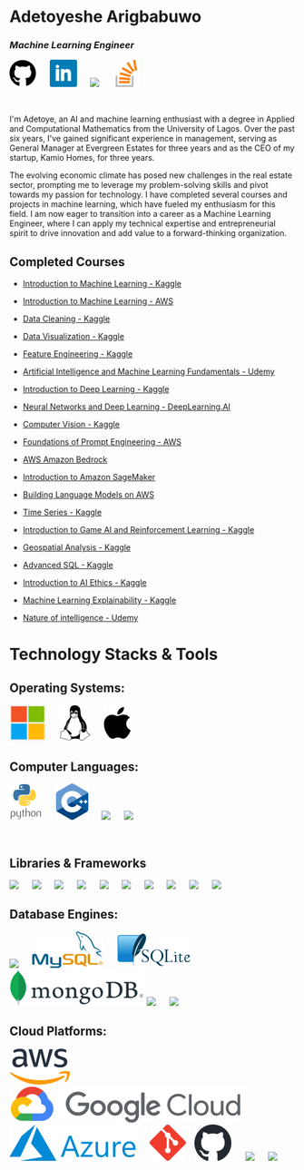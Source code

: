 # Adetoyeshe Arigbabuwo
### *Machine Learning Engineer* 
[![Github](icons/github.svg "Princegbabuwo Github")](https://github.com/princegbabuwo)
&nbsp;&nbsp;&nbsp;&nbsp;
[![Linkedin](icons/linkedin.svg "Princegbabuwo Linkedin")](https://www.linkedin.com/in/toyebrainz)
&nbsp;&nbsp;&nbsp;&nbsp;
<img src='https://upload.wikimedia.org/wikipedia/commons/7/7c/Kaggle_logo.png' height='24'>
&nbsp;&nbsp;&nbsp;&nbsp;
[![Stackoverflow](icons/stackoverflow.svg "Princegbabuwo Stackoverflow")](https://stackoverflow.com/users/10446949/toye-brainz?tab=profile)
&nbsp;&nbsp;&nbsp;&nbsp;

<br>

I'm Adetoye, an AI and machine learning enthusiast with a degree in Applied and Computational Mathematics from the University of Lagos. Over the past six years, I've gained significant experience in management, serving as General Manager at Evergreen Estates for three years and as the CEO of my startup, Kamio Homes, for three years.

The evolving economic climate has posed new challenges in the real estate sector, prompting me to leverage my problem-solving skills and pivot towards my passion for technology. I have completed several courses and projects in machine learning, which have fueled my enthusiasm for this field. I am now eager to transition into a career as a Machine Learning Engineer, where I can apply my technical expertise and entrepreneurial spirit to drive innovation and add value to a forward-thinking organization.

## Completed Courses
* [Introduction to Machine Learning - Kaggle](https://www.kaggle.com/learn/certification/adetoyeshearigbabuwo/intro-to-machine-learning)

* [Introduction to Machine Learning - AWS](https://drive.google.com/file/d/1mmU3nTjaUeYOo2odR4GfeB1OGh8EPhbe/view?usp=drive_link)

* [Data Cleaning - Kaggle](https://www.kaggle.com/learn/certification/adetoyeshearigbabuwo/data-cleaning)

* [Data Visualization - Kaggle](https://www.kaggle.com/learn/certification/adetoyeshearigbabuwo/data-visualization)

* [Feature Engineering - Kaggle](https://www.kaggle.com/learn/certification/adetoyeshearigbabuwo/feature-engineering)

* [Artificial Intelligence and Machine Learning Fundamentals - Udemy](https://www.udemy.com/certificate/UC-41d45651-33b3-4569-8cc3-c38b0f5bfc89/)

* [Introduction to Deep Learning - Kaggle](https://www.kaggle.com/learn/certification/adetoyeshearigbabuwo/intro-to-deep-learning)

* [Neural Networks and Deep Learning - DeepLearning.AI](https://www.coursera.org/account/accomplishments/records/CWXK45GT9C9J)

* [Computer Vision - Kaggle](https://www.kaggle.com/learn/certification/adetoyeshearigbabuwo/computer-vision)

* [Foundations of Prompt Engineering - AWS](https://drive.google.com/file/d/1tbD056rcv_A87qx6-QxAnX9-WBicZSCZ/view?usp=drive_link)

* [AWS Amazon Bedrock](https://drive.google.com/file/d/10etOp-Gkg061r1fIH-zFp2yKw5mQ7wXY/view?usp=drive_link)

* [Introduction to Amazon SageMaker](https://drive.google.com/file/d/19fKGG3vuc3QzLqD5jZTH9-XbjNBMJQsv/view?usp=drive_link)

* [Building Language Models on AWS](https://drive.google.com/file/d/18AvJ4IsSW0viSZPOksXZYoDK7JPQTjXA/view?usp=drive_link)

* [Time Series - Kaggle](https://www.kaggle.com/learn/certification/adetoyeshearigbabuwo/time-series)

* [Introduction to Game AI and Reinforcement Learning - Kaggle](https://www.kaggle.com/learn/certification/adetoyeshearigbabuwo/intro-to-game-ai-and-reinforcement-learning)

* [Geospatial Analysis - Kaggle](https://www.kaggle.com/learn/certification/adetoyeshearigbabuwo/geospatial-analysis)

* [Advanced SQL - Kaggle](https://www.kaggle.com/learn/certification/adetoyeshearigbabuwo/advanced-sql)

* [Introduction to AI Ethics - Kaggle](https://www.kaggle.com/learn/certification/adetoyeshearigbabuwo/intro-to-ai-ethics)

* [Machine Learning Explainability - Kaggle](https://www.kaggle.com/learn/certification/adetoyeshearigbabuwo/machine-learning-explainability)

* [Nature of intelligence - Udemy](https://www.udemy.com/certificate/UC-1f5b8821-780d-4a5e-9d20-501c66538af3/)




# Technology Stacks & Tools
## Operating Systems:
![Windows](icons/Microsoft_logo.svg "Windows")
&nbsp;&nbsp;&nbsp;&nbsp;
![Linux](icons/Linux_Logo_in_Linux_Libertine_Font.svg "Linux")
&nbsp;&nbsp;&nbsp;&nbsp;
![MacOS](icons/osx.svg "MacOS")
<br>

## Computer Languages:
![Python](icons/python-vertical.svg "Python")
&nbsp;&nbsp;&nbsp;&nbsp;
![C++](icons/ISO_C++_Logo.svg "C++")
&nbsp;&nbsp;&nbsp;&nbsp;
<img src='https://www.r-project.org/logo/Rlogo.svg' height='32'>
&nbsp;&nbsp;&nbsp;&nbsp;
<img src='https://www.rust-lang.org/logos/rust-logo-32x32.png'>

<br>

## Libraries & Frameworks
<img src='https://upload.wikimedia.org/wikipedia/commons/2/2d/Tensorflow_logo.svg' height='32'></img>
&nbsp;&nbsp;&nbsp;&nbsp;
<img src='https://upload.wikimedia.org/wikipedia/commons/a/ae/Keras_logo.svg' height='32'></img>
&nbsp;&nbsp;&nbsp;&nbsp;
<img src='https://upload.wikimedia.org/wikipedia/commons/1/10/PyTorch_logo_icon.svg' height='32'>
&nbsp;&nbsp;&nbsp;&nbsp;
<img src='https://upload.wikimedia.org/wikipedia/commons/0/05/Scikit_learn_logo_small.svg' height='32'>
&nbsp;&nbsp;&nbsp;&nbsp;
<img src='https://upload.wikimedia.org/wikipedia/commons/e/ed/Pandas_logo.svg' height='32'>
&nbsp;&nbsp;&nbsp;&nbsp;
<img src='https://upload.wikimedia.org/wikipedia/commons/8/88/SpaCy_logo.svg' height='32'>
&nbsp;&nbsp;&nbsp;&nbsp;
<img src='https://cdn-lfs.huggingface.co/repos/96/a2/96a2c8468c1546e660ac2609e49404b8588fcf5a748761fa72c154b2836b4c83/42378b786aa85e6103abbd2ee24e56672467d562ecf884eb51cefe3a68971087?response-content-disposition=inline%3B+filename*%3DUTF-8%27%27hf-logo-with-title.png%3B+filename%3D%22hf-logo-with-title.png%22%3B&response-content-type=image%2Fpng&Expires=1721499626&Policy=eyJTdGF0ZW1lbnQiOlt7IkNvbmRpdGlvbiI6eyJEYXRlTGVzc1RoYW4iOnsiQVdTOkVwb2NoVGltZSI6MTcyMTQ5OTYyNn19LCJSZXNvdXJjZSI6Imh0dHBzOi8vY2RuLWxmcy5odWdnaW5nZmFjZS5jby9yZXBvcy85Ni9hMi85NmEyYzg0NjhjMTU0NmU2NjBhYzI2MDllNDk0MDRiODU4OGZjZjVhNzQ4NzYxZmE3MmMxNTRiMjgzNmI0YzgzLzQyMzc4Yjc4NmFhODVlNjEwM2FiYmQyZWUyNGU1NjY3MjQ2N2Q1NjJlY2Y4ODRlYjUxY2VmZTNhNjg5NzEwODc%7EcmVzcG9uc2UtY29udGVudC1kaXNwb3NpdGlvbj0qJnJlc3BvbnNlLWNvbnRlbnQtdHlwZT0qIn1dfQ__&Signature=QN9sBR6xgLsVqxSkzxpREbJLXZoBa-RXOL1AFpukS7l5YmjfiJuIb8O7cw7A1Ih7Fb61yv%7EyPaHxE%7EB8s54e82zKSXW32Kl2BzvrSxawqlzlGIpUTHJlAeKBllCBpAFulr5le4tRGxoxWu2Gf55QLUflI%7E1CXNKCeqKa6I2MMqM0UqnmEQc2tMiXGMNSdQfKsKbDG1sdcqQP2-oLjBuj2vzLD97jrOEytb8ZvS3P-jNkD1fcRCCS-iBhFIMZW65yH9Q6qYlvPLtNeiv1zsH%7EfkTLM%7EfVIy13B%7EEfek-6aMf1hUy0KVzBcwxhmRq0eM8DEN4wSH4GW2lxc4DcoeVv9w__&Key-Pair-Id=K3ESJI6DHPFC7' height='32'>
&nbsp;&nbsp;&nbsp;&nbsp;
<img src='https://upload.wikimedia.org/wikipedia/commons/3/32/OpenCV_Logo_with_text_svg_version.svg' height='32'>
&nbsp;&nbsp;&nbsp;&nbsp;
<img src='https://cloud.githubusercontent.com/assets/72164/2638484/3f743636-beaf-11e3-8f26-0d3b41f12edf.png' height='32'>
&nbsp;&nbsp;&nbsp;&nbsp;
<img src='https://upload.wikimedia.org/wikipedia/commons/0/0e/Hadoop_logo.svg' height='32'>
&nbsp;&nbsp;&nbsp;&nbsp;
<br>

## Database Engines:
<img src='https://wiki.postgresql.org/images/a/a4/PostgreSQL_logo.3colors.svg' height='32'></img>
&nbsp;&nbsp;&nbsp;&nbsp;
![MySQL](icons/mysql-official.svg "MySQL")
&nbsp;&nbsp;&nbsp;&nbsp;
![SQLite](icons/SQLite370.svg "SQLite")
&nbsp;&nbsp;&nbsp;&nbsp;
![MongoDB](icons/MongoDB_Logo.svg "MongoDB")
<img src='https://upload.wikimedia.org/wikipedia/commons/5/5e/Cassandra_logo.svg' height='32'>
&nbsp;&nbsp;&nbsp;&nbsp;
<img src='https://upload.wikimedia.org/wikipedia/commons/6/64/Logo-redis.svg' height='32'>
&nbsp;&nbsp;&nbsp;&nbsp;

## Cloud Platforms:
![AWS](icons/Amazon_Web_Services_Logo.svg "Amazon Web Services")
&nbsp;&nbsp;
![Google Cloud](icons/Google_Cloud_logo.svg "Google Cloud")
&nbsp;&nbsp;&nbsp;&nbsp;
![Azure](icons/Microsoft_Azure_Logo.svg "Microsoft Azure")
&nbsp;&nbsp;&nbsp;&nbsp;
![Git](icons/Git-Icon-1788C.svg "Git")
&nbsp;&nbsp;
![GitHub](icons/github-mark.svg "GitHub")
&nbsp;&nbsp;&nbsp;&nbsp;
<img src='https://cloud.githubusercontent.com/assets/72164/2638484/3f743636-beaf-11e3-8f26-0d3b41f12edf.png' height='32'>
&nbsp;&nbsp;&nbsp;&nbsp;
<img src='https://cloud.githubusercontent.com/assets/72164/2638484/3f743636-beaf-11e3-8f26-0d3b41f12edf.png' height='32'>
&nbsp;&nbsp;&nbsp;&nbsp;

